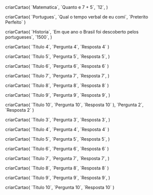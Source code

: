 criarCartao(
     ´Matematica´,
     ´Quanto e 7 + 5´,
     ´12´,
  )

criarCartao(
    ´Portugues´,
    ´Qual o tempo verbal de eu comi´,
    ´Preterito Perfeito´
)

 criarCartao(
     ´Historia´,
     ´Em que ano o Brasil foi descoberto pelos portugueses´,
     ´1500´,
  )

criarCartao(
    ´Titulo 4´,
    ´Pergunta 4´,
    ´Resposta 4´
)


 criarCartao(
     ´Titulo 5´,
     ´Pergunta 5´,
     ´Resposta 5´,
  )

criarCartao(
    ´Titulo 6´,
    ´Pergunta 6´,
    ´Resposta 6´
)


 criarCartao(
     ´Titulo 7´,
     ´Pergunta 7´,
     ´Resposta 7´,
  )

criarCartao(
    ´Titulo 8´,
    ´Pergunta 8´,
    ´Resposta 8´
)

 criarCartao(
     ´Titulo 9´,
     ´Pergunta 9´,
     ´Resposta 9´,
  )

criarCartao(
    ´Titulo 10´,
    ´Pergunta 10´,
    ´Resposta 10´
),
    ´Pergunta 2´,
    ´Resposta 2´
)

 criarCartao(
     ´Titulo 3´,
     ´Pergunta 3´,
     ´Resposta 3´,
  )

criarCartao(
    ´Titulo 4´,
    ´Pergunta 4´,
    ´Resposta 4´
)


 criarCartao(
     ´Titulo 5´,
     ´Pergunta 5´,
     ´Resposta 5´,
  )

criarCartao(
    ´Titulo 6´,
    ´Pergunta 6´,
    ´Resposta 6´
)


 criarCartao(
     ´Titulo 7´,
     ´Pergunta 7´,
     ´Resposta 7´,
  )

criarCartao(
    ´Titulo 8´,
    ´Pergunta 8´,
    ´Resposta 8´
)

 criarCartao(
     ´Titulo 9´,
     ´Pergunta 9´,
     ´Resposta 9´,
  )

criarCartao(
    ´Titulo 10´,
    ´Pergunta 10´,
    ´Resposta 10´
)
